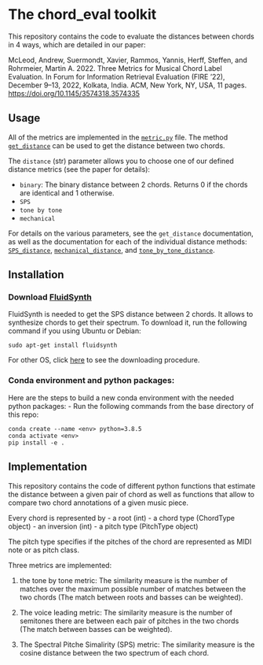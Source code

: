 # The chord_eval toolkit

This repository contains the code to evaluate the distances between chords in 4 ways, which are detailed in our paper:

McLeod, Andrew, Suermondt, Xavier, Rammos, Yannis, Herff, Steffen, and Rohrmeier, Martin A. 2022. Three Metrics for Musical
Chord Label Evaluation. In Forum for Information Retrieval Evaluation (FIRE ’22), December 9–13, 2022, Kolkata, India. ACM, New York,
NY, USA, 11 pages. https://doi.org/10.1145/3574318.3574335

## Usage

All of the metrics are implemented in the [`metric.py`](https://github.com/DCMLab/chord-eval/blob/main/chord_eval/metric.py) file. The method [`get_distance`](https://github.com/DCMLab/chord-eval/blob/main/chord_eval/metric.py#L526) can be used to get the distance between two chords.

The `distance` (str) parameter allows you to choose one of our defined distance metrics (see the paper for details):
- `binary`: The binary distance between 2 chords. Returns 0 if the chords are identical and 1 otherwise.
- `SPS`
- `tone by tone`
- `mechanical`

For details on the various parameters, see the `get_distance` documentation, as well as the documentation for each of the individual distance methods: [`SPS_distance`](https://github.com/DCMLab/chord-eval/blob/main/chord_eval/metric.py#L24), [`mechanical_distance`](https://github.com/DCMLab/chord-eval/blob/main/chord_eval/metric.py#L186), and [`tone_by_tone_distance`](https://github.com/DCMLab/chord-eval/blob/main/chord_eval/metric.py#L325).

## Installation

### Download [FluidSynth](https://www.fluidsynth.org)

FluidSynth is needed to get the SPS distance between 2 chords. It allows to synthesize chords to get their spectrum. To download it, run the following command if you using Ubuntu or Debian:

```
sudo apt-get install fluidsynth
```

For other OS, click [here](https://github.com/FluidSynth/fluidsynth/wiki/Download) to see the downloading procedure.

### Conda environment and python packages:

Here are the steps to build a new conda environment with the needed python packages:
    - Run the following commands from the base directory of this repo:
    
```
conda create --name <env> python=3.8.5
conda activate <env>
pip install -e .
```

## Implementation

This repository contains the code of different python functions that estimate the distance between a given pair of chord as well as functions that allow to compare two chord annotations of a given music piece.

Every chord is represented by 
    - a root (int)
    - a chord type (ChordType object)
    - an inversion (int)
    - a pitch type (PitchType object)

The pitch type specifies if the pitches of the chord are represented as MIDI note or as pitch class.

Three metrics are implemented: 

   1. the tone by tone metric: The similarity measure is the number of matches over the maximum possible number of matches between the two chords (The match between roots and basses can be weighted).
       
   2. The voice leading metric: The similarity measure is the number of semitones there are between each pair of pitches in the two chords (The match between basses can be weighted).
       
   3. The Spectral Pitche Simalirity (SPS) metric: The similarity measure is the cosine distance between the two spectrum of each chord. 

